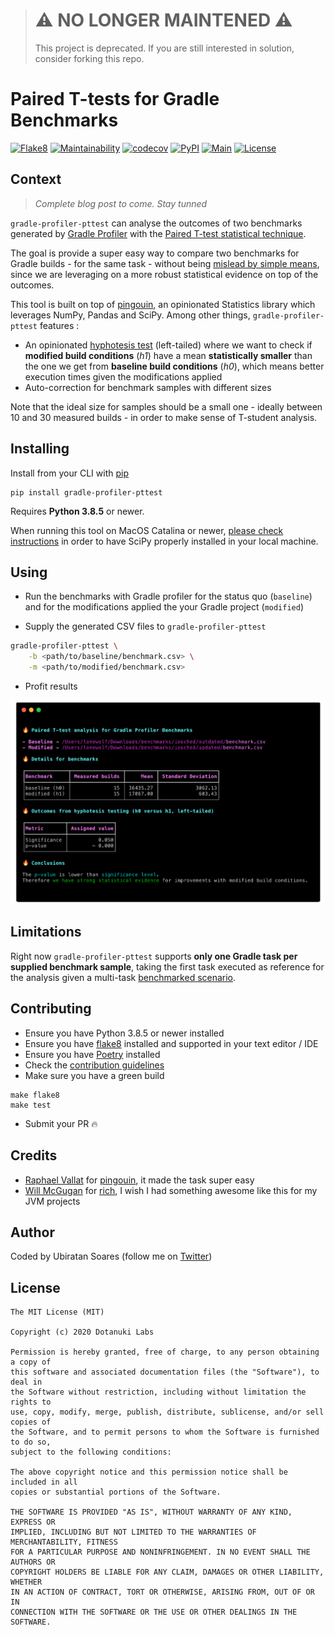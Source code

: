> # ⚠️ NO LONGER MAINTENED  ⚠️
> This project is deprecated.
> If you are still interested in solution, consider forking this repo.

# Paired T-tests for Gradle Benchmarks

[![Flake8](https://img.shields.io/badge/codestyle-flake8-yellow)](https://flake8.pycqa.org/en/latest/)
[![Maintainability](https://api.codeclimate.com/v1/badges/a9fe25bd995710be45d2/maintainability)](https://codeclimate.com/github/dotanuki-labs/gradle-profiler-pttest/maintainability)
[![codecov](https://codecov.io/gh/dotanuki-labs/gradle-profiler-pttest/branch/master/graph/badge.svg)](https://codecov.io/gh/dotanuki-labs/gradle-profiler-pttest)
[![PyPI](https://img.shields.io/pypi/v/gradle-profiler-pttest)](https://pypi.org/project/gradle-profiler-pttest/)
[![Main](https://github.com/dotanuki-labs/gradle-profiler-pttest/workflows/Main/badge.svg)](https://github.com/dotanuki-labs/gradle-profiler-pttest/actions?query=workflow%3AMain)
[![License](https://img.shields.io/github/license/dotanuki-labs/gradle-profiler-pttest)](https://choosealicense.com/licenses/mit)

## Context

> _Complete blog post to come. Stay tunned_

`gradle-profiler-pttest` can analyse the outcomes of two benchmarks generated by [Gradle Profiler](https://github.com/gradle/gradle-profiler) with the [Paired T-test statistical technique](https://en.wikipedia.org/wiki/Student%27s_t-test).

The goal is provide a super easy way to compare two benchmarks for Gradle builds - for the same task - without being [mislead by simple means](https://towardsdatascience.com/why-averages-are-often-wrong-1ff08e409a5b), since we are leveraging on a more robust statistical evidence on top of the outcomes.

This tool is built on top of [pingouin](https://pingouin-stats.org/), an opinionated Statistics library which leverages NumPy, Pandas and SciPy. Among other things, `gradle-profiler-pttest` features :

- An opinionated [hyphotesis test](https://en.wikipedia.org/wiki/Statistical_hypothesis_testing) (left-tailed) where we want to check if **modified build conditions** (_h1_) have a mean **statistically smaller** than the one we get from **baseline build conditions** (_h0_), which means better execution times given the modifications applied
- Auto-correction for benchmark samples with different sizes

Note that the ideal size for samples should be a small one - ideally between 10 and 30 measured builds - in order to make sense of T-student analysis.

## Installing

Install from your CLI with [pip](https://pypi.org/project/pip/)


```shell
pip install gradle-profiler-pttest
```

Requires **Python 3.8.5** or newer.

When running this tool on MacOS Catalina or newer, [please check instructions](https://docs.scipy.org/doc/scipy/reference/building/macosx.html) in order to have SciPy properly installed in your local machine.

## Using

- Run the benchmarks with Gradle profiler for the status quo (`baseline`) and for the modifications applied the your Gradle project (`modified`)

- Supply the generated CSV files to `gradle-profiler-pttest`

```bash
gradle-profiler-pttest \
	-b <path/to/baseline/benchmark.csv> \
	-m <path/to/modified/benchmark.csv>
```

- Profit results

![](.github/assets/showcase.png)

## Limitations

Right now `gradle-profiler-pttest` supports **only one Gradle task per supplied benchmark sample**, taking the first task executed as reference for the analysis given a multi-task [benchmarked scenario](https://github.com/gradle/gradle-profiler#advanced-profiling-scenarios).

## Contributing

- Ensure you have Python 3.8.5 or newer installed
- Ensure you have [flake8](https://pypi.org/project/flake8/) installed and supported in your text editor / IDE
- Ensure you have [Poetry](https://python-poetry.org/) installed
- Check the [contribution guidelines](./CONTRIBUTING.md)
- Make sure you have a green build

```
make flake8
make test
```
- Submit your PR 🔥


## Credits

- [Raphael Vallat](https://github.com/raphaelvallat) for [pingouin](https://github.com/raphaelvallat/pingouin/), it made the task super easy
- [Will McGugan](https://github.com/willmcgugan) for [rich](https://github.com/willmcgugan/rich), I wish I had something awesome like this for my JVM projects

## Author

Coded by Ubiratan Soares (follow me on [Twitter](https://twitter.com/ubiratanfsoares))

## License

```
The MIT License (MIT)

Copyright (c) 2020 Dotanuki Labs

Permission is hereby granted, free of charge, to any person obtaining a copy of
this software and associated documentation files (the "Software"), to deal in
the Software without restriction, including without limitation the rights to
use, copy, modify, merge, publish, distribute, sublicense, and/or sell copies of
the Software, and to permit persons to whom the Software is furnished to do so,
subject to the following conditions:

The above copyright notice and this permission notice shall be included in all
copies or substantial portions of the Software.

THE SOFTWARE IS PROVIDED "AS IS", WITHOUT WARRANTY OF ANY KIND, EXPRESS OR
IMPLIED, INCLUDING BUT NOT LIMITED TO THE WARRANTIES OF MERCHANTABILITY, FITNESS
FOR A PARTICULAR PURPOSE AND NONINFRINGEMENT. IN NO EVENT SHALL THE AUTHORS OR
COPYRIGHT HOLDERS BE LIABLE FOR ANY CLAIM, DAMAGES OR OTHER LIABILITY, WHETHER
IN AN ACTION OF CONTRACT, TORT OR OTHERWISE, ARISING FROM, OUT OF OR IN
CONNECTION WITH THE SOFTWARE OR THE USE OR OTHER DEALINGS IN THE SOFTWARE.
```
